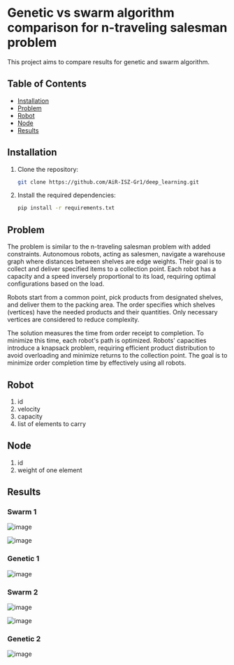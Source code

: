 # Genetic vs swarm algorithm comparison for n-traveling salesman problem 

This project aims to compare results for genetic and swarm algorithm.

## Table of Contents

- [Installation](#installation)
- [Problem](#Problem)
- [Robot](#Robot)
- [Node](#Node)
- [Results](#Results)

## Installation

1. Clone the repository:

    ```bash
    git clone https://github.com/AiR-ISZ-Gr1/deep_learning.git
    ```

2. Install the required dependencies:

    ```bash
    pip install -r requirements.txt
    ```
## Problem

The problem is similar to the n-traveling salesman problem with added constraints. Autonomous robots, acting as salesmen, navigate a warehouse graph where distances between shelves are edge weights. Their goal is to collect and deliver specified items to a collection point. Each robot has a capacity and a speed inversely proportional to its load, requiring optimal configurations based on the load.

Robots start from a common point, pick products from designated shelves, and deliver them to the packing area. The order specifies which shelves (vertices) have the needed products and their quantities. Only necessary vertices are considered to reduce complexity.

The solution measures the time from order receipt to completion. To minimize this time, each robot's path is optimized. Robots' capacities introduce a knapsack problem, requiring efficient product distribution to avoid overloading and minimize returns to the collection point. The goal is to minimize order completion time by effectively using all robots.

## Robot
1. id
2. velocity 
3. capacity
4. list of elements to carry

## Node
1. id
2. weight of one element

## Results

### Swarm 1

![image](https://github.com/wasikjakub/genetic-and-swarm-algorithm-comparison/assets/144064944/0267c467-b4c8-4a78-98c6-130d3a15c715)

![image](https://github.com/wasikjakub/genetic-and-swarm-algorithm-comparison/assets/144064944/9d9d40c8-b0ae-4fae-9a94-76d7dc88f0cc)

### Genetic 1

![image](https://github.com/wasikjakub/genetic-and-swarm-algorithm-comparison/assets/144064944/c199f583-f3f0-4fa8-9775-f319b8c6f4a1)

### Swarm 2

![image](https://github.com/wasikjakub/genetic-and-swarm-algorithm-comparison/assets/144064944/3660a583-5c87-4785-95ee-46ccb514c2e2)

![image](https://github.com/wasikjakub/genetic-and-swarm-algorithm-comparison/assets/144064944/25872b2e-1cb7-4008-a79e-8df17574b70f)

### Genetic 2

![image](https://github.com/wasikjakub/genetic-and-swarm-algorithm-comparison/assets/144064944/4f1095be-492e-45c8-b80f-4eec4c0bc64a)

